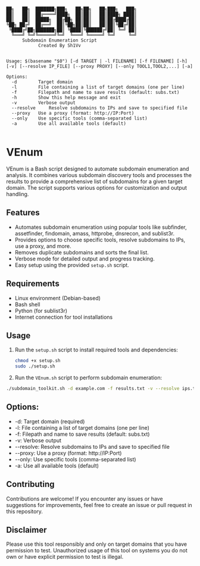 ```
██╗   ██╗  ███████╗███╗   ██╗██╗   ██╗███╗   ███╗
██║   ██║  ██╔════╝████╗  ██║██║   ██║████╗ ████║
██║   ██║  █████╗  ██╔██╗ ██║██║   ██║██╔████╔██║
╚██╗ ██╔╝  ██╔══╝  ██║╚██╗██║██║   ██║██║╚██╔╝██║
 ╚████╔╝██╗███████╗██║ ╚████║╚██████╔╝██║ ╚═╝ ██║
  ╚═══╝ ╚═╝╚══════╝╚═╝  ╚═══╝ ╚═════╝ ╚═╝     ╚═╝
	  Subdomain Enumeration Script
	        Created By Sh1Vv


Usage: $(basename "$0") [-d TARGET | -l FILENAME] [-f FILENAME] [-h] [-v] [--resolve IP_FILE] [--proxy PROXY] [--only TOOL1,TOOL2,...] [-a]

Options:
  -d       	Target domain
  -l       	File containing a list of target domains (one per line)
  -f       	Filepath and name to save results (default: subs.txt)
  -h       	Show this help message and exit
  -v       	Verbose output
  --resolve     Resolve subdomains to IPs and save to specified file
  --proxy  	Use a proxy (format: http://IP:Port)
  --only   	Use specific tools (comma-separated list)
  -a       	Use all available tools (default)
                                              
```

# VEnum

VEnum is a Bash script designed to automate subdomain enumeration and analysis. It combines various subdomain discovery tools and processes the results to provide a comprehensive list of subdomains for a given target domain. The script supports various options for customization and output handling.

## Features

- Automates subdomain enumeration using popular tools like subfinder, assetfinder, findomain, amass, httprobe, dnsrecon, and sublist3r.
- Provides options to choose specific tools, resolve subdomains to IPs, use a proxy, and more.
- Removes duplicate subdomains and sorts the final list.
- Verbose mode for detailed output and progress tracking.
- Easy setup using the provided `setup.sh` script.

## Requirements

- Linux environment (Debian-based)
- Bash shell
- Python (for sublist3r)
- Internet connection for tool installations

## Usage

1. Run the `setup.sh` script to install required tools and dependencies:

   ```bash
   chmod +x setup.sh
   sudo ./setup.sh
   ```
2. Run the `VEnum.sh` script to perform subdomain enumeration:
  ```bash
  ./subdomain_toolkit.sh -d example.com -f results.txt -v --resolve ips.txt --proxy http://127.0.0.1:8080 --only subfinder,assetfinder
  ```
## Options:
* -d: Target domain (required)
* -l: File containing a list of target domains (one per line)
* -f: Filepath and name to save results (default: subs.txt)
* -v: Verbose output
* --resolve: Resolve subdomains to IPs and save to specified file
* --proxy: Use a proxy (format: http://IP:Port)
* --only: Use specific tools (comma-separated list)
* -a: Use all available tools (default)

## Contributing
Contributions are welcome! If you encounter any issues or have suggestions for improvements, feel free to create an issue or pull request in this repository.

## Disclaimer
Please use this tool responsibly and only on target domains that you have permission to test. Unauthorized usage of this tool on systems you do not own or have explicit permission to test is illegal.

